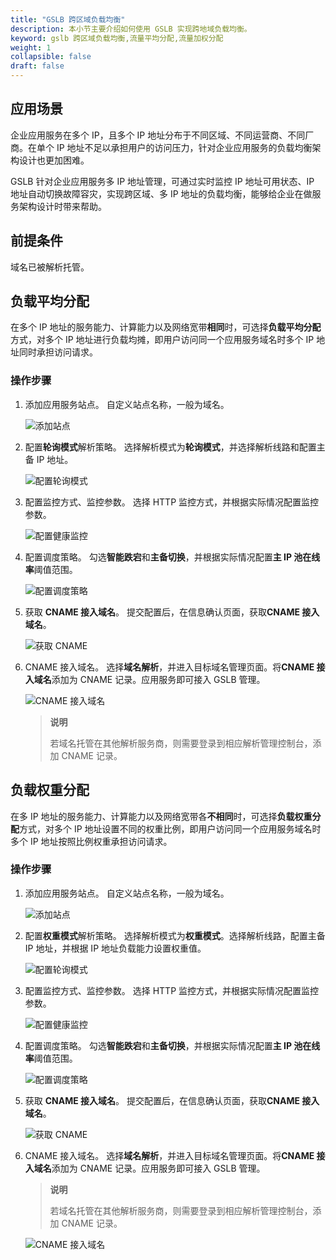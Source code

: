 ```yaml
---
title: "GSLB 跨区域负载均衡"
description: 本小节主要介绍如何使用 GSLB 实现跨地域负载均衡。 
keyword: gslb 跨区域负载均衡,流量平均分配,流量加权分配 
weight: 1
collapsible: false
draft: false
---
```



## 应用场景

企业应用服务在多个 IP，且多个 IP 地址分布于不同区域、不同运营商、不同厂商。在单个 IP 地址不足以承担用户的访问压力，针对企业应用服务的负载均衡架构设计也更加困难。

GSLB 针对企业应用服务多 IP 地址管理，可通过实时监控 IP 地址可用状态、IP 地址自动切换故障容灾，实现跨区域、多 IP 地址的负载均衡，能够给企业在做服务架构设计时带来帮助。

## 前提条件

域名已被解析托管。

## 负载平均分配

在多个 IP 地址的服务能力、计算能力以及网络宽带**相同**时，可选择**负载平均分配**方式，对多个 IP 地址进行负载均摊，即用户访问同一个应用服务域名时多个 IP 地址同时承担访问请求。

### 操作步骤

1. 添加应用服务站点。
   自定义站点名称，一般为域名。

   ![添加站点](../../_images/gslb_station.png)

2. 配置**轮询模式**解析策略。
   选择解析模式为**轮询模式**，并选择解析线路和配置主备 IP 地址。

   ![配置轮询模式](../../_images/gslb_pollingmode.png)

3. 配置监控方式、监控参数。
   选择 HTTP 监控方式，并根据实际情况配置监控参数。

   ![配置健康监控](../../_images/gslb_monitor.png)

4. 配置调度策略。
   勾选**智能跌宕**和**主备切换**，并根据实际情况配置**主 IP 池在线率**阈值范围。

   ![配置调度策略](../../_images/gslb_scheduling_policy.png)

5. 获取 **CNAME 接入域名**。
   提交配置后，在信息确认页面，获取**CNAME 接入域名**。

   ![获取 CNAME](../../_images/gslb_cname.png)

6. CNAME 接入域名。
   选择**域名解析**，并进入目标域名管理页面。将**CNAME 接入域名**添加为 CNAME 记录。应用服务即可接入 GSLB 管理。

   ![CNAME 接入域名](../../_images/gslb_cname_dns.png)

   > **说明**
   >
   > 若域名托管在其他解析服务商，则需要登录到相应解析管理控制台，添加 CNAME 记录。

## 负载权重分配

在多 IP 地址的服务能力、计算能力以及网络宽带各**不相同**时，可选择**负载权重分配**方式，对多个 IP 地址设置不同的权重比例，即用户访问同一个应用服务域名时多个 IP 地址按照比例权重承担访问请求。

### 操作步骤

1. 添加应用服务站点。
   自定义站点名称，一般为域名。

   ![添加站点](../../_images/gslb_station2.png)

2. 配置**权重模式**解析策略。
   选择解析模式为**权重模式**。选择解析线路，配置主备 IP 地址，并根据 IP 地址负载能力设置权重值。

   ![配置轮询模式](../../_images/gslb_weightmode.png)

3. 配置监控方式、监控参数。
   选择 HTTP 监控方式，并根据实际情况配置监控参数。

   ![配置健康监控](../../_images/gslb_monitor.png)

4. 配置调度策略。
   勾选**智能跌宕**和**主备切换**，并根据实际情况配置**主 IP 池在线率**阈值范围。

   ![配置调度策略](../../_images/gslb_scheduling_policy.png)

5. 获取 **CNAME 接入域名**。
   提交配置后，在信息确认页面，获取**CNAME 接入域名**。

   ![获取 CNAME](../../_images/gslb_cname2.png)

6. CNAME 接入域名。
   选择**域名解析**，并进入目标域名管理页面。将**CNAME 接入域名**添加为 CNAME 记录。应用服务即可接入 GSLB 管理。
    > **说明**
    >
    > 若域名托管在其他解析服务商，则需要登录到相应解析管理控制台，添加 CNAME 记录。
   
   ![CNAME 接入域名](../../_images/gslb_cname_dns2.png)   


